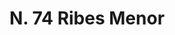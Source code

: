 ---
title: "N. 74 Ribes Menor"
permalink: "/edition/plant074/"
plant-name: "N. 74"
plant-number: "074"
plant-xml: "/assets/xml/plant074.xml"
plant-img1: "/assets/img/plant074_verso.jpg"
plant-img2: "/assets/img/plant074.jpg"
plant-title: "N. 74 Ribes Menor"
plant-wfo-link: ""
plant-kew-link: ""
plant-taxon-content: ""
layout: single-xml
---